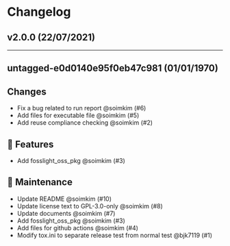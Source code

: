 # Changelog

## v2.0.0 (22/07/2021)

---

## untagged-e0d0140e95f0eb47c981 (01/01/1970)
## Changes
- Fix a bug related to run report @soimkim (#6)
- Add files for executable file @soimkim (#5)
- Add reuse compliance checking @soimkim (#2)

## 🚀 Features

- Add fosslight_oss_pkg @soimkim (#3)

## 🔧 Maintenance

- Update README @soimkim (#10)
- Update license text to GPL-3.0-only @soimkim (#8)
- Update documents @soimkim (#7)
- Add fosslight_oss_pkg @soimkim (#3)
- Add files for github actions @soimkim (#4)
- Modify tox.ini to separate release test from normal test @bjk7119 (#1)
